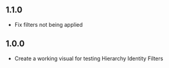 ## 1.1.0
* Fix filters not being applied

## 1.0.0
* Create a working visual for testing Hierarchy Identity Filters
